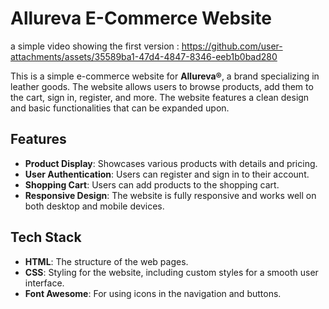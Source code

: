 # Allureva E-Commerce Website
a simple video showing the first version :
https://github.com/user-attachments/assets/35589ba1-47d4-4847-8346-eeb1b0bad280

This is a simple e-commerce website for **Allureva®**, a brand specializing in leather goods. The website allows users to browse products, add them to the cart, sign in, register, and more. The website features a clean design and basic functionalities that can be expanded upon.

## Features

- **Product Display**: Showcases various products with details and pricing.
- **User Authentication**: Users can register and sign in to their account.
- **Shopping Cart**: Users can add products to the shopping cart.
- **Responsive Design**: The website is fully responsive and works well on both desktop and mobile devices.

## Tech Stack

- **HTML**: The structure of the web pages.
- **CSS**: Styling for the website, including custom styles for a smooth user interface.
- **Font Awesome**: For using icons in the navigation and buttons.





